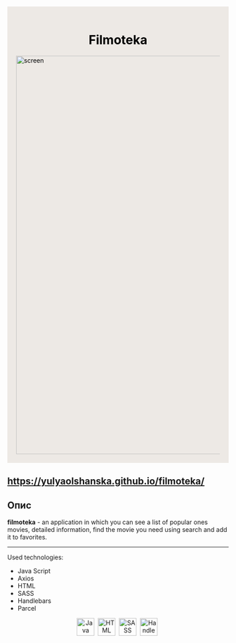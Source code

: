 <div style=" color: black; padding:20px; background-color: #ede9e5">

<h1 style="text-align: center;  background-color: #ede9e5 ">Filmoteka</h1>

<img width="906" alt="screen" src="./src/images/screen.png">

</div>

## https://yulyaolshanska.github.io/filmoteka/

## **Опис**

**filmoteka** - an application in which you can see a list of popular ones
movies, detailed information, find the movie you need using search and add it to
favorites.

---

Used technologies:

- Java Script
- Axios
- HTML
- SASS
- Handlebars
- Parcel

<div align="center">
  <img src="https://cdn.jsdelivr.net/gh/devicons/devicon/icons/javascript/javascript-original.svg" title="Java Script" alt="Java Script" width="40"         height="40"/>&nbsp;
  <img src="https://cdn.jsdelivr.net/gh/devicons/devicon/icons/html5/html5-original-wordmark.svg" title="HTML" alt="HTML" width="40"   height="40"/>&nbsp;
  <img src="https://cdn.jsdelivr.net/gh/devicons/devicon/icons/sass/sass-original.svg" title="SASS" alt="SASS" width="40" height="40"/>&nbsp;
  <img src="https://cdn.jsdelivr.net/gh/devicons/devicon/icons/handlebars/handlebars-original-wordmark.svg" title="Handlebars" alt="Handlebars " width="40" height="40"/>&nbsp;
</div>
